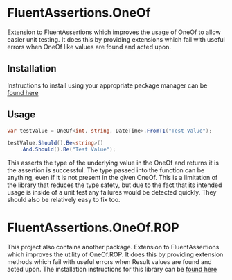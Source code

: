 # FluentAssertions.OneOf
Extension to FluentAssertions which improves the usage of OneOf to allow easier unit testing.
It does this by providing extensions which fail with useful errors when OneOf like values are found and acted upon.

## Installation
Instructions to install using your appropriate package manager can be [found here](https://www.nuget.org/packages/FluentAssertions.OneOf/)

## Usage


```cs
var testValue = OneOf<int, string, DateTime>.FromT1("Test Value");

testValue.Should().Be<string>()
    .And.Should().Be("Test Value");
```

This asserts the type of the underlying value in the OneOf and returns it is the assertion is successful.
The type passed into the function can be anything, even if it is not present in the given OneOf. This is a limitation of the library that reduces the type safety, but due to the fact that its intended usage is inside of a unit test any failures would be detected quickly. They should also be relatively easy to fix too.


# FluentAssertions.OneOf.ROP
This project also contains another package.
Extension to FluentAssertions which improves the utility of OneOf.ROP.
It does this by providing extension methods which fail with useful errors when Result values are found and acted upon.
The installation instructions for this library can be [found here](https://www.nuget.org/packages/FluentAssertions.OneOf.ROP/)
